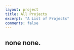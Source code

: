 ```yaml
---
layout: project
title: All Projects
excerpt: "A List of Projects"
comments: false
---
```


## none none.